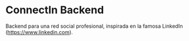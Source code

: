 
# ConnectIn Backend

Backend para una red social profesional, inspirada en la famosa LinkedIn (https://www.linkedin.com). 
